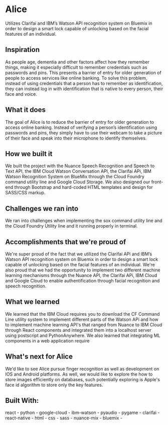 # Alice
Utilizes Clarifai and IBM’s Watson API  recognition system on Bluemix in order to design a smart lock capable of unlocking based on the facial features of an individual.

## Inspiration
As people age, dementia and other factors affect how they remember things, making it especially difficult to remember credentials such as passwords and pins. This presents a barrier of entry for older generation of people to access services like online banking. To solve this problem, instead of using credentials that a person has to remember as identification, they can instead log in with identification that is native to every person, their face and voice.

## What it does
The goal of Alice is to reduce the barrier of entry for older generation to access online banking. Instead of verifying a person’s identification using passwords and pins, they simply have to use their webcam to take a picture of their face and speak into their microphone to identify themselves.

## How we built it
We built the project with the Nuance Speech Recognition and Speech to Text API, the IBM Cloud Watson Conversation API, the Clarifai APi, IBM Watson Recognition System on BlueMix through the Cloud Foundry command utility line and Google Cloud Storage. We also designed our front-end through Bootstrap and hard-coded HTML templates and design for SASS/CSS markup.

## Challenges we ran into
We ran into challenges when implementing the sox command utility line and the Cloud Foundry Utility line and it running properly in terminal.

## Accomplishments that we're proud of
We're super proud of the fact that we utilized the Clarifai APi and IBM’s Watson API recognition system on Bluemix in order to design a smart lock capable of unlocking based on the facial features of an individual. We're also proud that we had the opportunity to implement two different machine learning mechanisms through the Nuance API, the Clarifai APi, IBM Cloud and Google Cloud to enable authentification through facial recognition and speech recognition.

## What we learned
We learned that the IBM Cloud requires you to download the CF Command Line utility system to implement different parts of the Watson APi and how to implement machine learning API's that ranged from Nuance to IBM Cloud through React components and integrated them into a localhost server using postscript and PythonAnywhere. We also learned that integrating ML components in a web application require

## What's next for Alice
We'd like to see Alice pursue finger recognition as well as development on IOS and Android platforms. As well, we would like to explore the how to store images efficiently on databases, such potentially exploring is Apple's face id algorithm to store only the key features.

## Built With:
react -
python -
google-cloud -
ibm-watson -
pyaudio -
pygame -
clarifai -
react-native -
html -
css -
sass -
nuance-mix -
bluemix -
